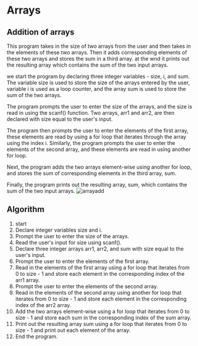 # Arrays
## Addition of arrays
This program takes in the size of two arrays from the user and then takes in the elements of these two arrays.
Then it adds corresponding elements of these two arrays and stores the sum in a third array.
at the wnd it prints out the resulting array which contains the sum of the two input arrays.

we start the program by declaring three integer variables - size, i, and sum. The variable size is used to store the size of the arrays entered by the user, 
variable i is used as a loop counter, and the array sum is used to store the sum of the two arrays.

The program prompts the user to enter the size of the arrays, and the size is read in using the scanf() function. 
Two arrays, arr1 and arr2, are then declared with size equal to the user's input.

The program then prompts the user to enter the elements of the first array, 
these elements are read by using a for loop that iterates through the array using the index i. 
Similarly, the program prompts the user to enter the elements of the second array, and these elements are read in using another for loop.

Next, the program adds the two arrays element-wise using another for loop, and stores the sum of corresponding elements in the third array, sum.

Finally, the program prints out the resulting array, sum, which contains the sum of the two input arrays.
![arrayadd](https://user-images.githubusercontent.com/125993593/230862290-c7bf26ca-a130-443b-9536-94ca082cd7da.png)

## Algorithm
1.   start
2.  Declare integer variables size and i.
3.  Prompt the user to enter the size of the arrays.
4.  Read the user's input for size using scanf().
5.  Declare three integer arrays arr1, arr2, and sum with size equal to the user's input.
6.  Prompt the user to enter the elements of the first array.
7.  Read in the elements of the first array using a for loop that iterates from 0 to size - 1 and store each element in the corresponding index of the arr1 array.
8.  Prompt the user to enter the elements of the second array.
9.  Read in the elements of the second array using another for loop that iterates from 0 to size - 1 and store each element in the corresponding index of the arr2       array.
10. Add the two arrays element-wise using a for loop that iterates from 0 to size - 1 and store each sum in the corresponding index of the sum array.
11. Print out the resulting array sum using a for loop that iterates from 0 to size - 1 and print out each element of the array.
12. End the program.






